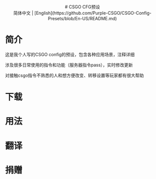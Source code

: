 <center># CSGO CFG预设</center>

<center>简体中文 | [English](https://github.com/Purple-CSGO/CSGO-Config-Presets/blob/En-US/README.md) </center>

# 简介

这是我个人写的CSGO config的预设，包含各种应用场景，注释详细

涉及很多日常使用的指令和功能（服务器指令pass），实时修改更新

对接触csgo指令不熟悉的人和想方便改变、转移设置等玩家都有很大帮助

# 下载



# 用法



# 翻译



# 捐赠

